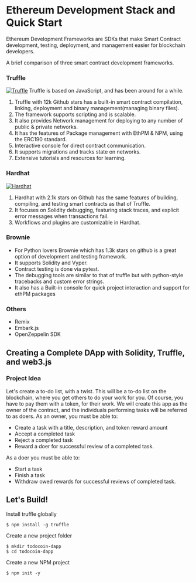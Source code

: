 # Ethereum Development Stack and Quick Start

Ethereum Development Frameworks are SDKs that make Smart Contract development, testing, deployment, and management easier for blockchain developers. 

A brief comparison of three smart contract development frameworks.
### Truffle
[![Truffle](https://res.cloudinary.com/practicaldev/image/fetch/s--6c327WAV--/c_limit%2Cf_auto%2Cfl_progressive%2Cq_auto%2Cw_880/https://dev-to-uploads.s3.amazonaws.com/uploads/articles/z0ejoluacb2it0o368x2.PNG)](https://trufflesuite.com/)
Truffle is based on JavaScript, and has been around for a while.
1.  Truffle with 12k Github stars has a built-in smart contract compilation, linking, deployment and binary management(managing binary files).
2.  The framework supports scripting and is scalable.
3.  It also provides Network management for deploying to any number of public & private networks.
4.  It has the features of Package management with EthPM & NPM, using the ERC190 standard.
5.  Interactive console for direct contract communication.
6.  It supports migrations and tracks state on networks.
7. Extensive tutorials and resources for learning.

### Hardhat
[![Hardhat](https://res.cloudinary.com/practicaldev/image/fetch/s--sLJrLCOR--/c_limit%2Cf_auto%2Cfl_progressive%2Cq_auto%2Cw_880/https://dev-to-uploads.s3.amazonaws.com/uploads/articles/6pfx2hzn5eub8ne7biv2.png)](https://nomiclabs.io/)
1.  Hardhat with 2.1k stars on Github has the same features of building, compiling, and testing smart contracts as that of Truffle.
2.  It focuses on Solidity debugging, featuring stack traces, and explicit error messages when transactions fail.
4.  Workflows and plugins are customizable in Hardhat.

### Brownie
 -  For Python lovers Brownie which has 1.3k stars on github is a great option of development and testing framework.
 -  It supports Solidity and Vyper.
 -  Contract testing is done via pytest.
 -  The debugging tools are similar to that of truffle but with python-style tracebacks and custom error strings.
 -  It also has a Built-in console for quick project interaction and support for ethPM packages
### Others
 - Remix 
 - Embark.js 
 - OpenZeppelin SDK

## Creating a Complete DApp with Solidity, Truffle, and web3.js

### Project Idea
Let's create a to-do list, with a twist. This will be a to-do list on the blockchain, where you get others to do your work for you. Of course, you have to pay them with a token, for their work.
We will create this app as the owner of the contract, and the individuals performing tasks will be referred to as doers.
As an owner, you must be able to:

 - Create a task with a title, description, and token reward amount
 - Accept a completed task 
 - Reject a completed task 
 - Reward a doer for successful review of a completed task.

As a doer you must be able to:
 - Start a task
 - Finish a task
 - Withdraw owed rewards for successful reviews of completed task.

## Let's Build!
Install truffle globally

    $ npm install -g truffle 

Create a new project folder 

    $ mkdir todocoin-dapp
    $ cd todocoin-dapp
Create a new NPM project

    $ npm init -y
   
  
